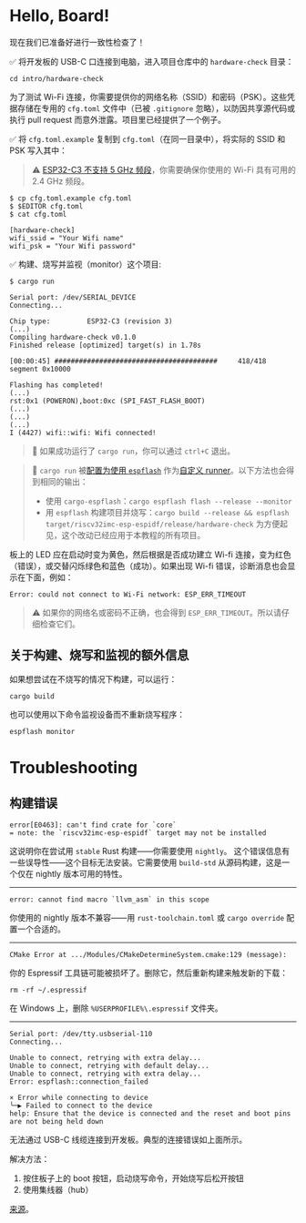 # Hello, Board!

现在我们已准备好进行一致性检查了！

✅ 将开发板的 USB-C 口连接到电脑，进入项目仓库中的 `hardware-check` 目录：

```console
cd intro/hardware-check
```

为了测试 Wi-Fi 连接，你需要提供你的网络名称（SSID）和密码（PSK）。这些凭据存储在专用的 `cfg.toml` 文件中（已被 `.gitignore` 忽略），以防因共享源代码或执行 pull request 而意外泄露。项目里已经提供了一个例子。

✅ 将 `cfg.toml.example` 复制到 `cfg.toml`（在同一目录中），将实际的 SSID 和 PSK 写入其中：

> ⚠️ [ESP32-C3 不支持 5 GHz 频段](https://www.espressif.com/en/news/ESP32-C3_Wi-Fi_Certified#:~:text=ESP32%2DC3%20is%20a%20safe,wide%20range%20of%20IoT%20applications)，你需要确保你使用的 Wi-Fi 具有可用的 2.4 GHz 频段。

```console
$ cp cfg.toml.example cfg.toml
$ $EDITOR cfg.toml
$ cat cfg.toml

[hardware-check]
wifi_ssid = "Your Wifi name"
wifi_psk = "Your Wifi password"
```


✅ 构建、烧写并监视（monitor）这个项目:

```console
$ cargo run

Serial port: /dev/SERIAL_DEVICE
Connecting...

Chip type:         ESP32-C3 (revision 3)
(...)
Compiling hardware-check v0.1.0
Finished release [optimized] target(s) in 1.78s

[00:00:45] ########################################     418/418     segment 0x10000

Flashing has completed!
(...)
rst:0x1 (POWERON),boot:0xc (SPI_FAST_FLASH_BOOT)
(...)
(...)
(...)
I (4427) wifi::wifi: Wifi connected!
```

>🔎 如果成功运行了 `cargo run`，你可以通过 `ctrl+C` 退出。

> 🔎 `cargo run` 被[配置为使用 `espflash`](https://github.com/esp-rs/std-training/blob/main/intro/hardware-check/.cargo/config.toml#L6) 作为[自定义 runner](https://doc.rust-lang.org/cargo/reference/config.html#target)。以下方法也会得到相同的输出：
> - 使用 `cargo-espflash`：`cargo espflash flash --release --monitor`
> - 用 `espflash` 构建项目并烧写：`cargo build --release && espflash target/riscv32imc-esp-espidf/release/hardware-check`
> 为方便起见，这个改动已经应用于本教程的所有项目。

板上的 LED 应在启动时变为黄色，然后根据是否成功建立 Wi-fi 连接，变为红色（错误），或交替闪烁绿色和蓝色（成功）。如果出现 Wi-fi 错误，诊断消息也会显示在下面，例如：

```console
Error: could not connect to Wi-Fi network: ESP_ERR_TIMEOUT
```
> ⚠️ 如果你的网络名或密码不正确，也会得到 `ESP_ERR_TIMEOUT`。所以请仔细检查它们。

## 关于构建、烧写和监视的额外信息

如果想尝试在不烧写的情况下构建，可以运行：

 ```console
 cargo build
 ```
也可以使用以下命令监视设备而不重新烧写程序：

```console
espflash monitor
```


# Troubleshooting

## 构建错误

```console
error[E0463]: can't find crate for `core`
= note: the `riscv32imc-esp-espidf` target may not be installed
```

这说明你在尝试用 `stable` Rust 构建——你需要使用 `nightly`。
这个错误信息有一些误导性——这个目标无法安装。它需要使用 `build-std` 从源码构建，这是一个仅在 nightly 版本可用的特性。

---

```console
error: cannot find macro `llvm_asm` in this scope
```

你使用的 nightly 版本不兼容——用 `rust-toolchain.toml` 或 `cargo override` 配置一个合适的。

---

```console
CMake Error at .../Modules/CMakeDetermineSystem.cmake:129 (message):
```

你的 Espressif 工具链可能被损坏了。删除它，然后重新构建来触发新的下载：

```console
rm -rf ~/.espressif
```
在 Windows 上，删除 `%USERPROFILE%\.espressif` 文件夹。

---

 ```console
Serial port: /dev/tty.usbserial-110
Connecting...

Unable to connect, retrying with extra delay...
Unable to connect, retrying with default delay...
Unable to connect, retrying with extra delay...
Error: espflash::connection_failed

× Error while connecting to device
╰─▶ Failed to connect to the device
help: Ensure that the device is connected and the reset and boot pins are not being held down
 ```

无法通过 USB-C 线缆连接到开发板。典型的连接错误如上面所示。


解决方法：
1. 按住板子上的 boot 按钮，启动烧写命令，开始烧写后松开按钮
2. 使用集线器（hub）

[来源](https://georgik.rocks/unable-to-flash-esp32-with-these-usb-c-cables/)。